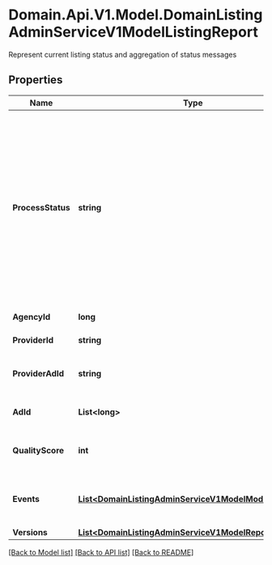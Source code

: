 # Domain.Api.V1.Model.DomainListingAdminServiceV1ModelListingReport
Represent current listing status and aggregation of status messages
## Properties

Name | Type | Description | Notes
------------ | ------------- | ------------- | -------------
**ProcessStatus** | **string** | Status of listing been processed  * Queued - We received request  * Processing - Request been processed  * Processed - Successful processed request  * Failed - Processing failed  * Error - Individual errors encountered | [optional] 
**AgencyId** | **long** | AgencyId from Domain | [optional] 
**ProviderId** | **string** | ProviderId for the agency | [optional] 
**ProviderAdId** | **string** | Listing identifier provided by CRM | [optional] 
**AdId** | **List&lt;long&gt;** | Advertisement Id from domain | [optional] 
**QualityScore** | **int** | Quality score of the listing, based on data completeness | [optional] 
**Events** | [**List&lt;DomainListingAdminServiceV1ModelModelEvent&gt;**](DomainListingAdminServiceV1ModelModelEvent.md) | All Events associated with this processing request | [optional] 
**Versions** | [**List&lt;DomainListingAdminServiceV1ModelReportVersion&gt;**](DomainListingAdminServiceV1ModelReportVersion.md) | version list | [optional] 

[[Back to Model list]](../README.md#documentation-for-models) [[Back to API list]](../README.md#documentation-for-api-endpoints) [[Back to README]](../README.md)

